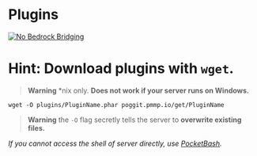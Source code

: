 # Plugins
[![No Bedrock Bridging](https://github-readme-stats.vercel.app/api/pin/?username=Endermanbugzjfc&repo=NoBedrockBridging&title_color=2c98ff&text_color=9e9e9e&icon_color=2c98ff&bg_color=0d1117&hide_border=true)](https://github.com/Endermanbugzjfc/NoBedrockBridging)

# Hint: Download plugins with `wget`.
> **Warning** *nix only. **Does not work if your server runs on Windows.**
```
wget -O plugins/PluginName.phar poggit.pmmp.io/get/PluginName
```
> **Warning** the `-O` flag secretly tells the server to **overwrite existing files.**

*If you cannot access the shell of server directly, use [PocketBash](https://poggit.pmmp.io/ci/Frago9876543210/PocketBash/~/dev:12).*
